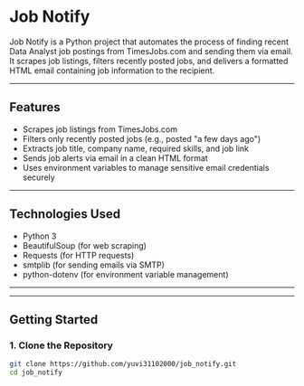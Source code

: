 # Job Notify

Job Notify is a Python project that automates the process of finding recent Data Analyst job postings from TimesJobs.com and sending them via email. It scrapes job listings, filters recently posted jobs, and delivers a formatted HTML email containing job information to the recipient.

---

## Features

- Scrapes job listings from TimesJobs.com
- Filters only recently posted jobs (e.g., posted "a few days ago")
- Extracts job title, company name, required skills, and job link
- Sends job alerts via email in a clean HTML format
- Uses environment variables to manage sensitive email credentials securely

---

## Technologies Used

- Python 3
- BeautifulSoup (for web scraping)
- Requests (for HTTP requests)
- smtplib (for sending emails via SMTP)
- python-dotenv (for environment variable management)

---


---

## Getting Started

### 1. Clone the Repository

```bash
git clone https://github.com/yuvi31102000/job_notify.git
cd job_notify




